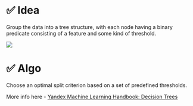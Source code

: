 # ✅ Idea

Group the data into a tree structure, with each node having a binary predicate consisting of a feature and some kind of threshold.

![](https://yastatic.net/s3/education-portal/media/3_2_41c1793bef_fda82166a3.webp)

# ✅ Algo

Choose an optimal split criterion based on a set of predefined thresholds.

More info here - [Yandex Machine Learning Handbook: Decision Trees](https://education.yandex.ru/handbook/ml/article/reshayushchiye-derevya)